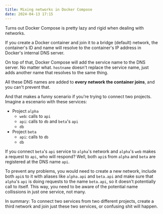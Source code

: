 ```yaml
---
title: Mixing networks in Docker Compose
date: 2024-04-13 17:15
---
```


Turns out Docker Compose is pretty lazy and rigid when dealing with networks.

If you create a Docker container and join it to a bridge (default) network, the container's ID and name will resolve to the container's IP address in Docker's internal DNS server.

On top of that, Docker Compose will add the service name to the DNS server. No matter what. `hostname` doesn't replace the service name, just adds another name that resolves to the same thing.

All these DNS names are added to **every network the container joins**, and you can't prevent that.

And that makes a funny scenario if you're trying to connect two projects. Imagine a escenario with these services:

- Project `alpha`
  - `web`: calls to `api`
  - `api`: calls to `db` and `beta`'s `api`
  - `db`
- Project `beta`
  - `api`: calls to `db`
  - `db`

If you connect `beta`'s `api` service to `alpha`'s network and `alpha`'s `web` makes a request to `api`, who will respond? Well, both `api`s from `alpha` and `beta` are registered at the DNS name `api`.

To prevent any problems, you would need to create a new network, include both `api`s to it with aliases like `alpha.api` and `beta.api` and make sure that `alpha`'s `api` is doing requests to the name `beta.api`, so it doesn't potentially call to itself. This way, you need to be aware of the potential name collissions in just one service, not many.

In summary: To connect two services from two different projects, create a third network and join just these two services, or confusing shit will happen.
